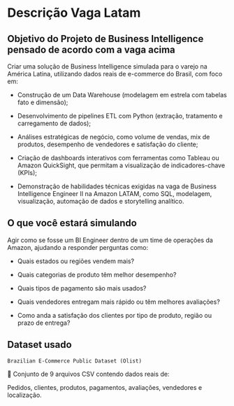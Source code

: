 # Descrição Vaga Latam


## Objetivo do Projeto de Business Intelligence pensado de acordo com a vaga acima

Criar uma solução de Business Intelligence simulada para o varejo na América Latina, utilizando dados reais de e-commerce do Brasil, com foco em:

- Construção de um Data Warehouse (modelagem em estrela com tabelas fato e dimensão);

- Desenvolvimento de pipelines ETL com Python (extração, tratamento e carregamento de dados);

- Análises estratégicas de negócio, como volume de vendas, mix de produtos, desempenho de vendedores e satisfação do cliente;

- Criação de dashboards interativos com ferramentas como Tableau ou Amazon QuickSight, que permitam a visualização de indicadores-chave (KPIs);

- Demonstração de habilidades técnicas exigidas na vaga de Business Intelligence Engineer II na Amazon LATAM, como SQL, modelagem, visualização, automação de dados e storytelling analítico.

## O que você estará simulando

Agir como se fosse um BI Engineer dentro de um time de operações da Amazon, ajudando a responder perguntas como:

- Quais estados ou regiões vendem mais?

- Quais categorias de produto têm melhor desempenho?

- Quais tipos de pagamento são mais usados?

- Quais vendedores entregam mais rápido ou têm melhores avaliações?

- Como anda a satisfação dos clientes por tipo de produto, região ou prazo de entrega?

## Dataset usado
``Brazilian E-Commerce Public Dataset (Olist)``

📁 Conjunto de 9 arquivos CSV contendo dados reais de:

Pedidos, clientes, produtos, pagamentos, avaliações, vendedores e localização.
